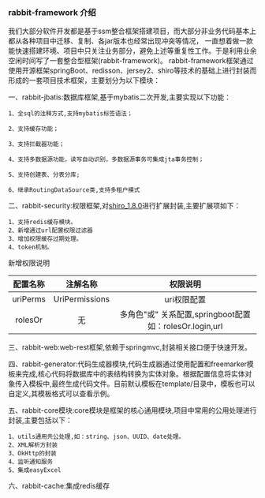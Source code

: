 ### rabbit-framework 介绍
我们大部分软件开发都是基于ssm整合框架搭建项目，而大部分非业务代码基本上都从各种项目中迁移、复制、各jar版本也经常出现冲突等情况，
一直想着做一款能快速搭建环境、项目中只关注业务部分，避免上述等重复性工作。于是利用业余空闲时间写了一套整合型框架(rabbit-framework)。
rabbit-framework框架通过使用开源框架springBoot、redisson、jersey2、shiro等技术的基础上进行封装而形成的一套项目技术框架，主要划分为以下模块：

一、rabbit-jbatis:数据库框架,基于mybatis二次开发,主要实现以下功能：

	1、全sql的注释方式,支持mybatis标签语法；
	
	2、支持缓存功能；
	
	3、支持拦截器功能；
	
	4、支持多数据源功能，读写自动识别，多数据源事务可集成jta事务控制；
	
	5、支持创建表、分表分库;
	
	6、继承RoutingDataSource类,支持多租户模式 
	

二、rabbit-security:权限框架,对[shiro_1.8.0](https://github.com/apache/shiro/)进行扩展封装,主要扩展项如下：

    1、支持redis缓存模块。
    2、新增通过url配置权限过滤器
    3、增加权限缓存过期处理。
    4、token机制。
   
   新增权限说明
    
   | 配置名称 | 注解名称 | 权限说明|
   | :-----:| :----: |:----: |
   | uriPerms | UriPermissions | uri权限配置 |
   | rolesOr | 无 | 多角色"或" 关系配置,springboot配置如：rolesOr.login,url |

三、rabbit-web:web-rest框架,依赖于springmvc,封装相关接口便于快速开发。

四、rabbit-generator:代码生成器模块,代码生成器通过使用配置和freemarker模板来完成,核心代码将数据库中的表结构转换为实体对象。根据配置信息将实体对象传入模板中,最终生成代码文件。目前默认模板在template/目录中，模板也可以自定义,其模板格式可以查看示例。

五、rabbit-core模块:core模块是框架的核心通用模块,项目中常用的公用处理进行封装,主要包括以下：

    1、utils通用共公处理,如：string、json、UUID、date处理。
    2、XML解析方封装
    3、OkHttp的封装
    4、监听通知服务
    5、集成easyExcel
   

六、rabbit-cache:集成redis缓存


